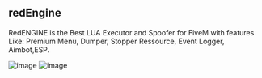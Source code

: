 ## redEngine

RedENGINE is the Best LUA Executor and Spoofer for FiveM with features Like: Premium Menu, Dumper, Stopper Ressource, Event Logger, Aimbot,ESP.

![image](https://github.com/tevjreem/redEngine/assets/162404935/71297e23-e9cf-4503-b36b-2eba71ae62f7)
![image](https://github.com/tevjreem/redEngine/assets/162404935/791544e2-7ed4-4fda-bf77-cd641a3611d1)
